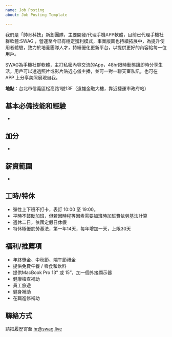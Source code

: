 ```yaml
---
name: Job Posting
about: Job Posting Template

---
```


我們是「帥哥科技」新創團隊，主要開發/代理手機APP軟體，目前已代理手機社群軟體:SWAG ，營運至今已有穩定獲利模式，事業版圖也持續拓展中，為提升使用者體驗，致力於培養團隊人才，持續優化更新平台，以提供更好的內容給每一位用戶。

SWAG為手機社群軟體，主打私密內容交流的App，48hr限時動態讓即時分享生活，用戶可以透過照片或影片貼近心儀主播，並可一對一聊天室私訊，也可在 APP 上分享美照展現自我。  

**地點**：台北市信義區松高路1號13F（遠雄金融大樓，靠近捷運市政府站）

## 基本必備技能和經驗
*

## 加分
*

## 薪資範圍
* 

## 工時/特休
* 彈性上下班不打卡，表訂 10:00 至 19:00。
* 平時不鼓勵加班，但若因時程等因素需要加班時加班費依勞基法計算
* 週休二日，依國定假日休假
* 特休極優於勞基法，第一年14天，每年增加一天，上限30天

## 福利/推薦項
* 年終獎金、中秋節、端午節禮金
* 提供免費午餐 / 零食和飲料
* 提供MacBook Pro 13" 或 15”，加一個外接顯示器
* 健康檢查補助
* 員工旅遊
* 健身補助
* 在職進修補助

## 聯絡方式
請把履歷寄至 [hr@swag.live](mailto:hr@swag.live)
